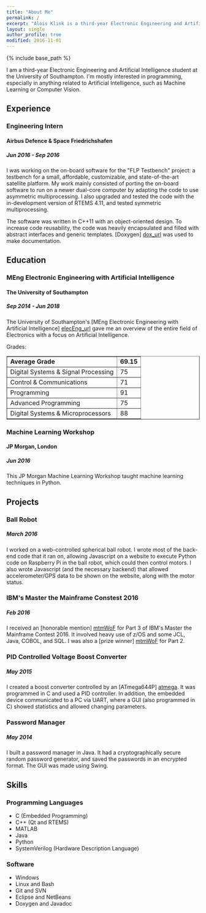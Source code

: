 ```yaml
---
title: "About Me"
permalink: /
excerpt: "Alois Klink is a third-year Electronic Engineering and Artificial Intelligence student at the University of Southampton."
layout: single
author_profile: true
modified: 2016-11-01
---
```


{% include base_path %}

I am a third-year Electronic Engineering and Artificial Intelligence student at
the University of Southampton. I'm mostly interested in programming, especially
in anything related to Artificial Intelligence, such as Machine Learning or
Computer Vision.

## Experience

### Engineering Intern

#### Airbus Defence & Space Friedrichshafen

##### Jun 2016 - Sep 2016

I was working on the on-board software for the "FLP Testbench" project: a
testbench for a small, affordable, customizable, and state-of-the-art satellite
platform. My work mainly consisted of porting the on-board software to run on a
newer dual-core computer by adapting the code to use asymmetric multiprocessing.
I also upgraded and tested the code with the in-development version of RTEMS 4.11,
and tested symmetric multiprocessing. 

The software was written in C++11 with an object-oriented design. To increase code
reusability, the code was heavily encapsulated and filled with abstract
interfaces and generic templates. [Doxygen] [dox_url] was used to make documentation.

[dox_url]: http://www.stack.nl/~dimitri/doxygen/

## Education

### MEng Electronic Engineering with Artificial Intelligence

#### The University of Southampton

##### Sep 2014 - Jun 2018

The University of Southampton's 
[MEng Electronic Engineering with Artificial Intelligence] [elecEng_url] gave me
an overview of the entire field of Electronics with a focus on Artificial Intelligence.

[elecEng_url]: http://www.ecs.soton.ac.uk/programmes/meng-electronic-engineering-artificial-intelligence

Grades:

<table border="1">
	<tr>
		<td> <b> Average Grade </b> </td>
		<td> <b> 69.15 </b> </td>
	</tr>
	<tr>
		<td> Digital Systems & Signal Processing </td>
		<td> 75 </td>
	</tr>
	<tr>
		<td> Control & Communications </td>
		<td> 71 </td>
	</tr>
	<tr>
		<td> Programming </td>
		<td> 91 </td>
	</tr>
	<tr>
		<td> Advanced Programming </td>
		<td> 75 </td>
	</tr>
	<tr>
		<td> Digital Systems & Microprocessors </td>
		<td> 88 </td>
	</tr>
</table>

### Machine Learning Workshop

#### JP Morgan, London

##### Jun 2016

This JP Morgan Machine Learning Workshop taught machine learning techniques in
Python. 

## Projects

### Ball Robot

##### March 2016

I worked on a web-controlled spherical ball robot. I wrote most of the back-end 
code that it ran on, allowing Javascript on a website to execute Python code on
Raspberry Pi in the ball robot, which could then control motors. I also wrote
Javascript (and the necessary backend) that allowed accelerometer/GPS data to be
shown on the website, along with the motor status.

### IBM's Master the Mainframe Constest 2016

##### Feb 2016

I received an [honorable mention] [mtmWoF] for Part 3 of IBM's Master the Mainframe
Contest 2016. It involved heavy use of z/OS and some JCL, Java, COBOL, and SQL.
I was also a [prize winner] [mtmWoF] for Part 2.

[mtmWoF]: http://mtm2015.mybluemix.net/#tabs-6

### PID Controlled Voltage Boost Converter

##### May 2015

I created a boost converter controlled by an [ATmega644P] [atmega]. It was programmed
in C and used a PID controller. In addition, the embedded device communicated to
a PC via UART, where a GUI (also programmed in C) showed statistics and allowed
changing parameters.

[atmega]: http://www.atmel.com/devices/atmega644p.aspx

### Password Manager

##### May 2014

I built a password manager in Java. It had a cryptographically secure random
password generator, and saved the passwords in an encrypted format. The GUI was 
made using Swing. 

## Skills

### Programming Languages

* C (Embedded Programming)
* C++ (Qt and RTEMS)
* MATLAB
* Java
* Python
* SystemVerilog (Hardware Description Language)

### Software

* Windows
* Linux and Bash
* Git and SVN
* Eclipse and NetBeans
* Doxygen and Javadoc


